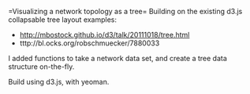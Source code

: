 =Visualizing a network topology as a tree=
Building on the existing d3.js collapsable tree layout examples:

* http://mbostock.github.io/d3/talk/20111018/tree.html
* tttp://bl.ocks.org/robschmuecker/7880033

I added functions to take a network data set, and create a tree data structure on-the-fly.

Build using d3.js, with yeoman.